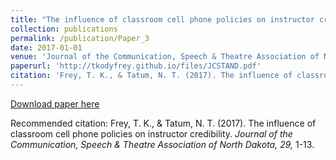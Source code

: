 ```yaml
---
title: "The influence of classroom cell phone policies on instructor credibility"
collection: publications
permalink: /publication/Paper_3
date: 2017-01-01
venue: 'Journal of the Communication, Speech & Theatre Association of North Dakota'
paperurl: 'http://tkodyfrey.github.io/files/JCSTAND.pdf'
citation: 'Frey, T. K., & Tatum, N. T. (2017). The influence of classroom cell phone policies on instructor credibility. _Journal of the Communication, Speech & Theatre Association of North Dakota, 29_, 1-13.'
---
```


[Download paper here](http://tkodyfrey.github.io/files/JCSTAND.pdf)

Recommended citation: Frey, T. K., & Tatum, N. T. (2017). The influence of classroom cell phone policies on instructor credibility. _Journal of the Communication, Speech & Theatre Association of North Dakota, 29,_ 1-13.
